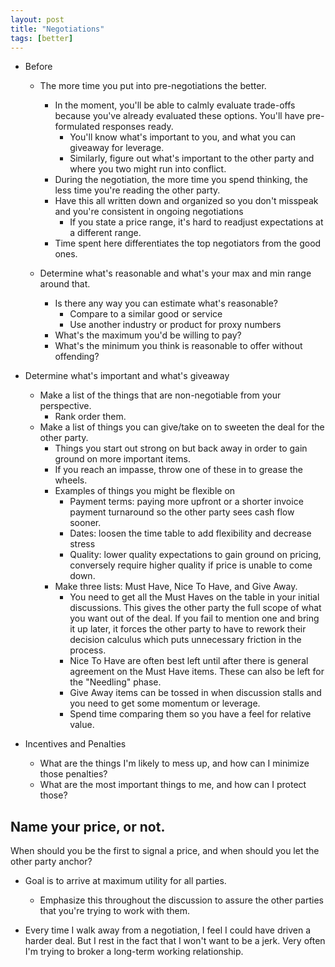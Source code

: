 ```yaml
---
layout: post
title: "Negotiations"
tags: [better]
---
```


* Before

  * The more time you put into pre-negotiations the better.
    * In the moment, you'll be able to calmly evaluate trade-offs because
      you've already evaluated these options.  You'll have pre-formulated
      responses ready.
      * You'll know what's important to you, and what you can giveaway for
        leverage.
      * Similarly, figure out what's important to the other party and where
        you two might run into conflict.
    * During the negotiation, the more time you spend thinking, the less time
      you're reading the other party.
    * Have this all written down and organized so you don't misspeak and
      you're consistent in ongoing negotiations
      * If you state a price range, it's hard to readjust expectations at a
        different range.
    * Time spent here differentiates the top negotiators from the good ones.

  * Determine what's reasonable and what's your max and min range around that.
    * Is there any way you can estimate what's reasonable?
      * Compare to a similar good or service
      * Use another industry or product for proxy numbers
    * What's the maximum you'd be willing to pay?
    * What's the minimum you think is reasonable to offer without offending?


* Determine what's important and what's giveaway
  * Make a list of the things that are non-negotiable from your perspective.
    * Rank order them.
  * Make a list of things you can give/take on to sweeten the deal for the
    other party.
    * Things you start out strong on but back away in order to gain ground on
      more important items.
    * If you reach an impasse, throw one of these in to grease the wheels.
    * Examples of things you might be flexible on
      * Payment terms: paying more upfront or a shorter invoice payment
        turnaround so the other party sees cash flow sooner.
      * Dates: loosen the time table to add flexibility and decrease stress
      * Quality: lower quality expectations to gain ground on pricing,
        conversely require higher quality if price is unable to come down.
    * Make three lists: Must Have, Nice To Have, and Give Away.
      * You need to get all the Must Haves on the table in your initial
        discussions.  This gives the other party the full scope of what you
        want out of the deal.  If you fail to mention one and bring it up
        later, it forces the other party to have to rework their decision
        calculus which puts unnecessary friction in the process.
      * Nice To Have are often best left until after there is general
        agreement on the Must Have items.  These can also be left for the
        "Needling" phase.
      * Give Away items can be tossed in when discussion stalls and you need
        to get some momentum or leverage.
      * Spend time comparing them so you have a feel for relative value.

* Incentives and Penalties
  * What are the things I'm likely to mess up, and how can I minimize those
    penalties?
  * What are the most important things to me, and how can I protect those?

## Name your price, or not.

When should you be the first to signal a price, and when should you let the
other party anchor?

* Goal is to arrive at maximum utility for all parties.
  * Emphasize this throughout the discussion to assure the other parties that
    you're trying to work with them.

* Every time I walk away from a negotiation, I feel I could have driven a
  harder deal.  But I rest in the fact that I won't want to be a jerk.  Very
  often I'm trying to broker a long-term working relationship.


[npr]: http://www.npr.org/sections/money/2012/12/28/168197017/what-a-former-fbi-hostage-negotiator-can-teach-us-about-the-fiscal-cliff
